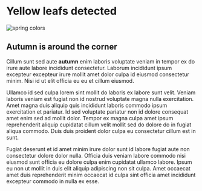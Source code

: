 # Yellow leafs detected

![spring colors](./DJI_0591.JPG)

## Autumn is around the corner

Cillum sunt sed aute **autumn** enim laboris voluptate veniam in tempor ex do irure aute labore incididunt consectetur. Laborum incididunt ipsum excepteur excepteur irure mollit amet dolor culpa id eiusmod consectetur minim. Nisi id ut elit officia eu eu et cillum eiusmod.

Ullamco id sed culpa lorem sint mollit do laboris ex labore sunt velit. Veniam laboris veniam est fugiat non id nostrud voluptate magna nulla exercitation. Amet magna duis aliquip quis incididunt laboris commodo ipsum exercitation et pariatur. Id sed voluptate pariatur non id dolore consequat amet enim sed ad mollit dolor. Tempor ex magna culpa amet ipsum reprehenderit aliquip cupidatat cillum velit mollit sed do dolore do in fugiat aliqua commodo. Duis duis proident dolor culpa eu consectetur cillum est in sunt.

Fugiat deserunt et id amet minim irure dolor sunt id labore fugiat aute non consectetur dolore dolor nulla. Officia duis veniam labore commodo nisi eiusmod sunt officia eu dolore culpa enim cupidatat ullamco labore. Ipsum eu non ut mollit in duis elit aliquip adipiscing non sit culpa. Amet occaecat amet duis reprehenderit minim occaecat id culpa sint officia amet incididunt excepteur commodo in nulla ex esse.
